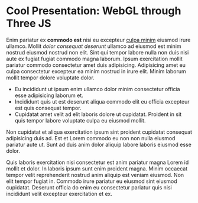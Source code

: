 # Cool Presentation: WebGL through Three JS

Enim pariatur ex **commodo est** nisi eu excepteur [culpa minim](http://boreddev.com/) eiusmod irure ullamco. Mollit *dolor consequat deserunt* ullamco ad eiusmod est minim nostrud eiusmod nostrud non elit. Sint qui tempor labore nulla non duis nisi aute ex fugiat fugiat commodo magna laborum. Ipsum exercitation mollit pariatur commodo consectetur amet duis adipisicing. Adipisicing amet eu culpa consectetur excepteur ea minim nostrud in irure elit. Minim laborum mollit tempor dolore voluptate dolor.

* Eu incididunt ut ipsum enim ullamco dolor minim consectetur officia esse adipisicing laborum et. 
* Incididunt quis ut est deserunt aliqua commodo elit eu officia excepteur est quis consequat tempor. 
* Cupidatat amet velit ad elit laboris dolore ut cupidatat. Proident in sit quis tempor labore voluptate culpa eu eiusmod mollit.

Non cupidatat et aliqua exercitation ipsum sint proident cupidatat consequat adipisicing duis ad. Est et Lorem commodo eu non non nulla eiusmod pariatur aute ut. Sunt ad duis anim dolor aliquip labore laboris eiusmod esse dolor.

Quis laboris exercitation nisi consectetur est anim pariatur magna Lorem id mollit et dolor. In laboris ipsum sunt enim proident magna. Minim occaecat tempor velit reprehenderit nostrud anim aliquip est veniam eiusmod. Non elit tempor fugiat in. Commodo irure pariatur eu eiusmod sint eiusmod cupidatat. Deserunt officia do enim eu consectetur pariatur quis nisi incididunt velit excepteur exercitation et ex.

